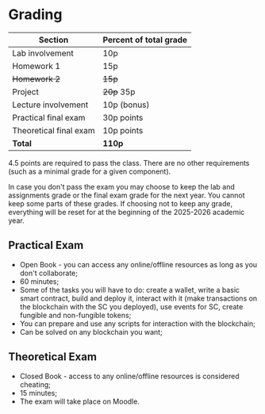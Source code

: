 # Grading

| Section    | Percent of total grade |
| -------- | ------- |
| Lab involvement | 10p |
| Homework 1| 15p |
| <s>Homework 2</s>| <s>15p |
| Project| <s>20p</s> 35p |
| Lecture involvement | 10p (bonus)|
| Practical final exam | 30p  points |
| Theoretical final exam | 10p  points |
| **Total** | **110p** |


4.5 points are required to pass the class.
There are no other requirements (such as a minimal grade for a given component).

In case you don't pass the exam you may choose to keep the lab and assignments grade or the final exam grade for the next year. You cannot keep some parts of these grades. If choosing not to keep any grade, everything will be reset for at the beginning of the 2025-2026 academic year.

## Practical Exam

* Open Book - you can access any online/offline resources as long as you don't collaborate;
* 60 minutes;
* Some of the tasks you will have to do: create a wallet, write a basic smart contract, build and deploy it, interact with it (make transactions on the blockchain with the SC you deployed), use events for SC, create fungible and non-fungible tokens;
* You can prepare and use any scripts for interaction with the blockchain;
* Can be solved on any blockchain you want;

## Theoretical Exam
* Closed Book - access to any online/offline resources is considered cheating;
* 15 minutes;
* The exam will take place on Moodle.
